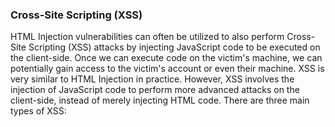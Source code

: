 <h3>Cross-Site Scripting (XSS)</h3>

HTML Injection vulnerabilities can often be utilized to also perform Cross-Site Scripting (XSS) attacks by injecting JavaScript code to be executed on the client-side. Once we can execute code on the victim's machine, we can potentially gain access to the victim's account or even their machine. XSS is very similar to HTML Injection in practice. However, XSS involves the injection of JavaScript code to perform more advanced attacks on the client-side, instead of merely injecting HTML code. There are three main types of XSS:
